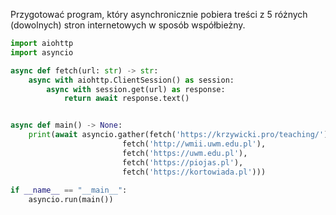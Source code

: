 Przygotować program, który asynchronicznie pobiera treści z 5 różnych (dowolnych) stron internetowych w sposób współbieżny.

```python
import aiohttp
import asyncio

async def fetch(url: str) -> str:
    async with aiohttp.ClientSession() as session:
        async with session.get(url) as response:
            return await response.text()


async def main() -> None:
    print(await asyncio.gather(fetch('https://krzywicki.pro/teaching/'),
                         fetch('http://wmii.uwm.edu.pl'),
                         fetch('https://uwm.edu.pl'),
                         fetch('https://piojas.pl'),
                         fetch('https://kortowiada.pl')))
    
if __name__ == "__main__":
    asyncio.run(main())
```
